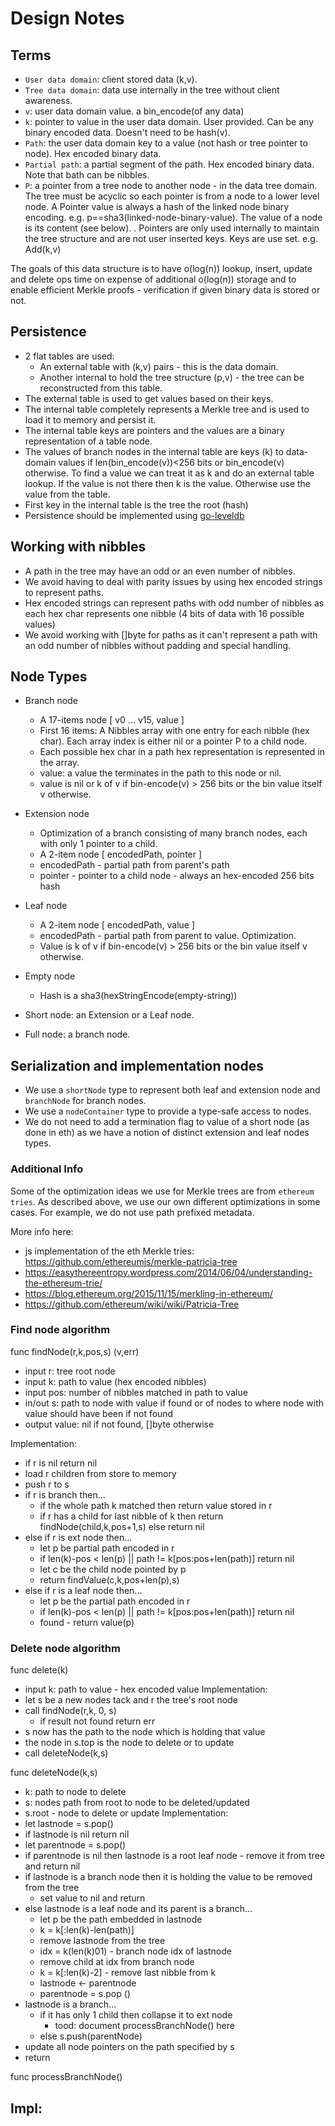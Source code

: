 # Design Notes

## Terms

- `User data domain`: client stored data (k,v).
- `Tree data domain`: data use internally in the tree without client awareness.
- `v`: user data domain value. a bin_encode(of any data)
- `k`: pointer to value in the user data domain. User provided. Can be any binary encoded data. Doesn't need to be hash(v). 
- `Path`: the user data domain key to a value (not hash or tree pointer to node). Hex encoded binary data.
- `Partial path`: a partial segment of the path. Hex encoded binary data. Note that bath can be nibbles.
- `P`: a pointer from a tree node to another node - in the data tree domain. The tree must be acyclic so each pointer is from a node to a lower level node.
A Pointer value is always a hash of the linked node binary encoding. e.g. p==sha3(linked-node-binary-value). The value of a node is its content (see below).
. Pointers are only used internally to maintain the tree structure and are not user inserted keys. Keys are use set. e.g. Add(k,v)

The goals of this data structure is to have o(log(n)) lookup, insert, update and delete ops time on expense of additional o(log(n)) storage and to enable efficient Merkle proofs - verification if given binary data is stored or not.

## Persistence
- 2 flat tables are used: 
    - An external table with (k,v) pairs - this is the data domain. 
    - Another internal to hold the tree structure (p,v) - the tree can be reconstructed from this table.
- The external table is used to get values based on their keys.
- The internal table completely represents a Merkle tree and is used to load it to memory and persist it.
- The internal table keys are pointers and the values are a binary representation of a table node.
- The values of branch nodes in the internal table are keys (k) to data-domain values if len(bin_encode(v))<256 bits or bin_encode(v) otherwise. 
To find a value we can treat it as k and do an external table lookup. If the value is not there then k is the value. Otherwise use the value from the table.
- First key in the internal table is the tree the root (hash)
- Persistence should be implemented using [go-leveldb](https://github.com/syndtr/goleveldb)

## Working with nibbles
- A path in the tree may have an odd or an even number of nibbles.
- We avoid having to deal with parity issues by using hex encoded strings to represent paths. 
- Hex encoded strings can represent paths with odd number of nibbles as each hex char represents one nibble (4 bits of data with 16 possible values)
- We avoid working with []byte for paths as it can't represent a path with an odd number of nibbles without padding and special handling.

## Node Types
- Branch node
    - A 17-items node [ v0 ... v15, value ]
    - First 16 items: A Nibbles array with one entry for each nibble (hex char). Each array index is either nil or a pointer P to a child node.
    - Each possible hex char in a path hex representation is represented in the array.
    - value: a value the terminates in the path to this node or nil.
    - value is nil or k of v if bin-encode(v) > 256 bits or the bin value itself v otherwise.
- Extension node
    - Optimization of a branch consisting of many branch nodes, each with only 1 pointer to a child.
    - A 2-item node [ encodedPath, pointer ]
    - encodedPath - partial path from parent's path
    - pointer - pointer to a child node - always an hex-encoded 256 bits hash
- Leaf node
    - A 2-item node [ encodedPath, value ]
    - encodedPath - partial path from parent to value. Optimization.
    - Value is k of v if bin-encode(v) > 256 bits or the bin value itself v otherwise.
- Empty node
    - Hash is a sha3(hexStringEncode(empty-string))
      
- Short node: an Extension or a Leaf node.
- Full node: a branch node.
   
## Serialization and implementation nodes
- We use a `shortNode` type to represent both leaf and extension node and `branchNode` for branch nodes.
- We use a `nodeContainer` type to provide a type-safe access to nodes.
- We do not need to add a termination flag to value of a short node (as done in eth) as we have a notion of distinct extension and leaf nodes types.


### Additional Info
Some of the optimization ideas we use for Merkle trees are from `ethereum tries`. 
As described above, we use our own different optimizations in some cases. For example, we do not use path prefixed metadata.

More info here:
- js implementation of the eth Merkle tries: https://github.com/ethereumjs/merkle-patricia-tree
- https://easythereentropy.wordpress.com/2014/06/04/understanding-the-ethereum-trie/
- https://blog.ethereum.org/2015/11/15/merkling-in-ethereum/
- https://github.com/ethereum/wiki/wiki/Patricia-Tree


### Find node algorithm

func findNode(r,k,pos,s) (v,err)
- input r: tree root node
- input k: path to value (hex encoded nibbles)
- input pos: number of nibbles matched in path to value
- in/out s: path to node with value if found or of nodes to where node with value should have been if not found
- output value: nil if not found, []byte otherwise

Implementation:
- if r is nil return nil
- load r children from store to memory
- push r to s
- if r is branch then...
    - if the whole path k matched then return value stored in r
    - if r has a child for last nibble of k then return findNode(child,k,pos+1,s) else return nil
- else if r is ext node then...
    - let p be partial path encoded in r
    - if len(k)-pos < len(p) || path != k[pos:pos+len(path)] return nil
    - let c be the child node pointed by p
    - return findValue(c,k,pos+len(p),s)
- else if r is a leaf node then...
    - let p be the partial path encoded in r
    - if len(k)-pos < len(p) || path != k[pos:pos+len(path)] return nil
    - found - return value(p)    
    
### Delete node algorithm

func delete(k)
- input k: path to value - hex encoded value
Implementation:
- let s be a new nodes tack and r the tree's root node
- call findNode(r,k, 0, s)
    - if result not found return err
- s now has the path to the node which is holding that value
- the node in s.top is the node to delete or to update
- call deleteNode(k,s)

func deleteNode(k,s)
- k: path to node to delete
- s: nodes path from root to node to be deleted/updated
- s.root - node to delete or update
Implementation:
- let lastnode = s.pop()
- if lastnode is nil return nil
- let parentnode = s.pop()
- if parentnode is nil then lastnode is a root leaf node - remove it from tree and return nil
- if lastnode is a branch node then it is holding the value to be removed from the tree
    - set value to nil and return
- else lastnode is a leaf node and its parent is a branch...
    - let p be the path embedded in lastnode
    - k = k[:len(k)-len(path)]
    - remove lastnode from the tree
    - idx = k(len(k)01) - branch node idx of lastnode
    - remove child at idx from branch node
    - k = k[:len(k)-2] - remove last nibble from k
    - lastnode <- parentnode
    - parentnode = s.pop ()
 - lastnode is a branch...
    - if it has only 1 child then collapse it to ext node
        - tood: document processBranchNode() here
    - else s.push(parentNode)
 - update all node pointers on the path specified by s 
 - return
  
  
 func processBranchNode()
 
 Impl:
 - 